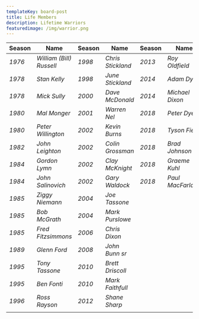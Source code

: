 ```yaml
---
templateKey: board-post
title: Life Members
description: Lifetime Warriors
featuredimage: /img/warrior.png
---
```

| **Season** | **Name**                 | **Season** | **Name**          | **Season** | **Name**          |
| ---------- | ------------------------ | ---------- | ----------------- | ---------- | ----------------- |
| *1976*     | *William (Bill) Russell* | *1998*     | *Chris Stickland* | *2013*     | *Roy Oldfield*    |
| *1978*     | *Stan Kelly*             | *1998*     | *June Stickland*  | *2014*     | *Adam Dyer*       |
| *1978*     | *Mick Sully*             | *2000*     | *Dave McDonald*   | *2014*     | *Michael Dixon*   |
| *1980*     | *Mal Monger*             | *2001*     | *Warren Nel*      | *2018*     | *Peter Dyer*      |
| *1980*     | *Peter Willington*       | *2002*     | *Kevin Burns*     | *2018*     | *Tyson Fiest*     |
| *1982*     | *John Leighton*          | *2002*     | *Colin Grossman*  | *2018*     | *Brad Johnson*    |
| *1984*     | *Gordon Lymn*            | *2002*     | *Clay McKnight*   | *2018*     | *Graeme Kuhl*     |
| *1984*     | *John Salinovich*        | *2002*     | *Gary Waldock*    | *2018*     | *Paul MacFarlane* |
| *1985*     | *Ziggy Niemann*          | *2004*     | *Joe Tassone*     |            |                   |
| *1985*     | *Bob McGrath*            | *2004*     | *Mark Purslowe*   |            |                   |
| *1985*     | *Fred Fitzsimmons*       | *2006*     | *Chris Dixon*     |            |                   |
| *1989*     | *Glenn Ford*             | *2008*     | *John Bunn sr*    |            |                   |
| *1995*     | *Tony Tassone*           | *2010*     | *Brett Driscoll*  |            |                   |
| *1995*     | *Ben Fonti*              | *2010*     | *Mark Faithfull*  |            |                   |
| *1996*     | *Ross Rayson*            | *2012*     | *Shane Sharp*     |            |                   |
|            |                          |            |                   |            |                   |
